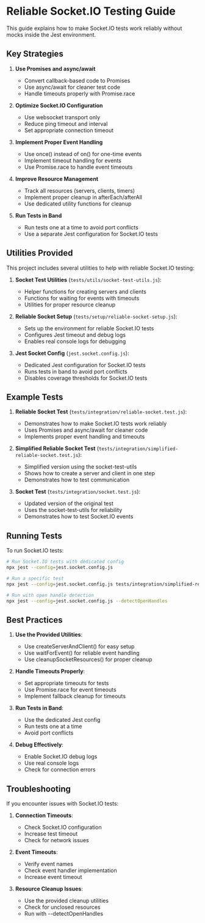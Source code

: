 # Reliable Socket.IO Testing Guide

This guide explains how to make Socket.IO tests work reliably without mocks inside the Jest environment.

## Key Strategies

1. **Use Promises and async/await**
   - Convert callback-based code to Promises
   - Use async/await for cleaner test code
   - Handle timeouts properly with Promise.race

2. **Optimize Socket.IO Configuration**
   - Use websocket transport only
   - Reduce ping timeout and interval
   - Set appropriate connection timeout

3. **Implement Proper Event Handling**
   - Use once() instead of on() for one-time events
   - Implement timeout handling for events
   - Use Promise.race to handle event timeouts

4. **Improve Resource Management**
   - Track all resources (servers, clients, timers)
   - Implement proper cleanup in afterEach/afterAll
   - Use dedicated utility functions for cleanup

5. **Run Tests in Band**
   - Run tests one at a time to avoid port conflicts
   - Use a separate Jest configuration for Socket.IO tests

## Utilities Provided

This project includes several utilities to help with reliable Socket.IO testing:

1. **Socket Test Utilities** (`tests/utils/socket-test-utils.js`):
   - Helper functions for creating servers and clients
   - Functions for waiting for events with timeouts
   - Utilities for proper resource cleanup

2. **Reliable Socket Setup** (`tests/setup/reliable-socket-setup.js`):
   - Sets up the environment for reliable Socket.IO tests
   - Configures Jest timeout and debug logs
   - Enables real console logs for debugging

3. **Jest Socket Config** (`jest.socket.config.js`):
   - Dedicated Jest configuration for Socket.IO tests
   - Runs tests in band to avoid port conflicts
   - Disables coverage thresholds for Socket.IO tests

## Example Tests

1. **Reliable Socket Test** (`tests/integration/reliable-socket.test.js`):
   - Demonstrates how to make Socket.IO tests work reliably
   - Uses Promises and async/await for cleaner code
   - Implements proper event handling and timeouts

2. **Simplified Reliable Socket Test** (`tests/integration/simplified-reliable-socket.test.js`):
   - Simplified version using the socket-test-utils
   - Shows how to create a server and client in one step
   - Demonstrates how to test communication

3. **Socket Test** (`tests/integration/socket.test.js`):
   - Updated version of the original test
   - Uses the socket-test-utils for reliability
   - Demonstrates how to test Socket.IO events

## Running Tests

To run Socket.IO tests:

```bash
# Run Socket.IO tests with dedicated config
npx jest --config=jest.socket.config.js

# Run a specific test
npx jest --config=jest.socket.config.js tests/integration/simplified-reliable-socket.test.js

# Run with open handle detection
npx jest --config=jest.socket.config.js --detectOpenHandles
```

## Best Practices

1. **Use the Provided Utilities**:
   - Use createServerAndClient() for easy setup
   - Use waitForEvent() for reliable event handling
   - Use cleanupSocketResources() for proper cleanup

2. **Handle Timeouts Properly**:
   - Set appropriate timeouts for tests
   - Use Promise.race for event timeouts
   - Implement fallback cleanup for timeouts

3. **Run Tests in Band**:
   - Use the dedicated Jest config
   - Run tests one at a time
   - Avoid port conflicts

4. **Debug Effectively**:
   - Enable Socket.IO debug logs
   - Use real console logs
   - Check for connection errors

## Troubleshooting

If you encounter issues with Socket.IO tests:

1. **Connection Timeouts**:
   - Check Socket.IO configuration
   - Increase test timeout
   - Check for network issues

2. **Event Timeouts**:
   - Verify event names
   - Check event handler implementation
   - Increase event timeout

3. **Resource Cleanup Issues**:
   - Use the provided cleanup utilities
   - Check for unclosed resources
   - Run with --detectOpenHandles
